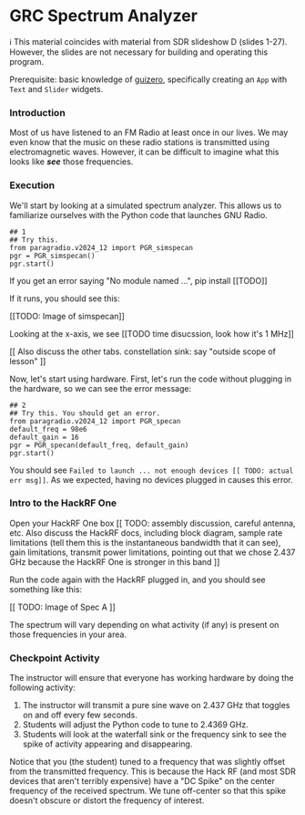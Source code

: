
# GRC Spectrum Analyzer

ℹ️ This material coincides with material from SDR slideshow D (slides 1-27).  However, the slides are not necessary for building and operating this program.

Prerequisite: basic knowledge of [guizero](https://github.com/python-can-define-radio/python-course/blob/main/classroom_activities/Ch02_Advanced/03_guizero.md), specifically creating an `App` with `Text` and `Slider` widgets.

### Introduction

Most of us have listened to an FM Radio at least once in our lives. We may even know that the music on these radio stations is transmitted using electromagnetic waves. However, it can be difficult to imagine what this looks like   **_see_** those frequencies.

### Execution

We'll start by looking at a simulated spectrum analyzer. This allows us to familiarize ourselves with the Python code that launches GNU Radio.

```python3
## 1
## Try this.
from paragradio.v2024_12 import PGR_simspecan
pgr = PGR_simspecan()
pgr.start()
```

If you get an error saying "No module named ...", pip install [[TODO]]

If it runs, you should see this:

[[TODO: Image of simspecan]]

Looking at the x-axis, we see [[TODO time disucssion, look how it's 1 MHz]]

[[ Also discuss the other tabs. constellation sink: say "outside scope of lesson" ]]

Now, let's start using hardware. First, let's run the code without plugging in the hardware, so we can see the error message:

```python3
## 2
## Try this. You should get an error.
from paragradio.v2024_12 import PGR_specan
default_freq = 98e6
default_gain = 16
pgr = PGR_specan(default_freq, default_gain)
pgr.start()
```

You should see `Failed to launch ... not enough devices [[ TODO: actual err msg]]`. As we expected, having no devices plugged in causes this error.

### Intro to the HackRF One

Open your HackRF One box [[ TODO: assembly discussion, careful antenna, etc. Also discuss the HackRF docs, including block diagram, sample rate limitations (tell them this is the instantaneous bandwidth that it can see), gain limitations, transmit power limitations, pointing out that we chose 2.437 GHz because the HackRF One is stronger in this band ]]

Run the code again with the HackRF plugged in, and you should see something like this:

[[ TODO: Image of Spec A ]]

The spectrum will vary depending on what activity (if any) is present on those frequencies in your area.

### Checkpoint Activity

The instructor will ensure that everyone has working hardware by doing the following activity:

1. The instructor will transmit a pure sine wave on 2.437 GHz that toggles on and off every few seconds.
2. Students will adjust the Python code to tune to 2.4369 GHz.
3. Students will look at the waterfall sink or the frequency sink to see the spike of activity appearing and disappearing.

Notice that you (the student) tuned to a frequency that was slightly offset from the transmitted frequency. This is because the Hack RF (and most SDR devices that aren't terribly expensive) have a "DC Spike" on the center frequency of the received spectrum. We tune off-center so that this spike doesn't obscure or distort the frequency of interest.
